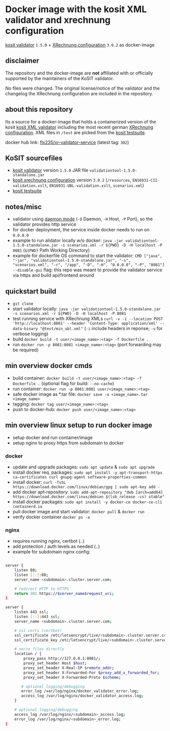 # Docker image with the kosit XML validator and xrechnung configuration

[kosit validator](https://github.com/itplr-kosit/validator) `1.5.0` + [XRechnung configuration](https://github.com/itplr-kosit/validator-configuration-xrechnung/) `3.0.2` as docker-image

## disclaimer

The repository and the docker-image are **not** affiliated with or officially supported by the maintainers of the KoSIT validator.

No files were changed. The original license/notice of the validator and the changelog the XRechnung configuration are included in the repository.

## about this repository

Its a source for a docker-image that holds a containerized version of the kosit [kosit XML validator](https://github.com/itplr-kosit/validator) including the most recent german [XRechnung configuration](https://github.com/itplr-kosit/validator-configuration-xrechnung/). XML files in `/test` are picked from the [kosit testsuite](https://github.com/itplr-kosit/xrechnung-testsuite⁠).

docker hub link: [flx235/xr-validator-service](https://hub.docker.com/r/flx235/xr-validator-service) (latest tag: `302`)

## KoSIT sourcefiles

- [kosit validator](https://github.com/itplr-kosit/validator) version `1.5.0` JAR file `validationtool-1.5.0-standalone.jar`
- [kosit xrechnung configuration](https://github.com/itplr-kosit/validator-configuration-xrechnung/) version `3.0.2` (`/resources`, `EN16931-CII-validation.xslt`, `EN16931-UBL-validation.xslt`, `scenarios.xml`)
- [kosit testsuite](https://github.com/itplr-kosit/xrechnung-testsuite⁠)

## notes/misc

- validator using [daemon mode](https://github.com/itplr-kosit/validator/blob/main/docs/daemon.md) (`-D` Daemon, `-H` Host, `-P` Port), so the validator provides http service
- for docker deployment, the service inside docker needs to run on `0.0.0.0`
- example to run alidator locally w/o docker: `java -jar validationtool-1.5.0-standalone.jar -s scenarios.xml -r ${PWD} -D -H localhost -P 8081` (`${PWD}` Path Working Directory)
- example for dockerfile OS command to start the validator:
`CMD ["java", "-jar", "validationtool-1.5.0-standalone.jar", "-s", "scenarios.xml", "-r", "/app", "-D", "-H", "0.0.0.0", "-P", "8081"]`
`--disable-gui` flag: this repo was meant to provide the validator service via https and build api/frontend around

## quickstart build

- `git clone`
- start validator locally: `java -jar validationtool-1.5.0-standalone.jar -s scenarios.xml -r ${PWD} -D -H localhost -P 8081`
- test running service with XRechnung XMLs `curl -v -i --location POST 'http://localhost:8081' --header 'Content-Type: application/xml' --data-binary "@test/min_ubl.xml"` (`-i` include headers in reponse; `-v` for verbose logging)
- build `docker build -t user/<image_name>:<tag> -f Dockerfile .`
- run `docker run -p 8081:8081 <image_name>:<tag>` (port forwarding may be required)

## min overview docker cmds

- build container: `docker build -t user/<image_name>:<tag> -f Dockerfile .` (optional flag for build: `--no-cache`)
- run container: `docker run -p 8081:8081 user/<image_name>:<tag>`
- safe docker image as \*.tar file: `docker save -o <image_name>.tar <image_name>`
- tagging: `docker tag user/<image_name>:<tag>`
- push to docker-hub: `docker push user/<image_name>:<tag>`

## min overview linux setup to run docker image

- setup docker and run container/image
- setup nginx to proxy https from subdomain to docker

### docker

- update and upgrade packages: `sudo apt update` & `sudo apt upgrade`
- install docker req. packages: `sudo apt install -y apt-transport-https ca-certificates curl gnupg-agent software-properties-common`
- install docker: `curl -fsSL https://download.docker.com/linux/debian/gpg | sudo apt-key add -`
- add docker apt-repository: `sudo add-apt-repository "deb [arch=amd64] https://download.docker.com/linux/debian $(lsb_release -cs) stable"`
- install docker packages: `sudo apt install -y docker-ce docker-ce-cli containerd.io`
- pull docker image and start validator: `docker pull` & `docker run`
- verify docker container `docker ps -a`

### nginx

- requires running nginx, certbot (..)
- add protection / auth levels as needed (..)
- example for subdomain nginx config:

```bash

server {
    listen 80;
    listen [::]:80;
    server_name <subdomain>.cluster.server.com;

    # redirect HTTP to HTTPS
    return 301 https://$server_name$request_uri;
}

server {
    listen 443 ssl;
    listen [::]:443 ssl;
    server_name <subdomain>.cluster.server.com;

    # ssl certs (certbot)
    ssl_certificate /etc/letsencrypt/live/<subdomain>.cluster.server.com/fullchain.pem;
    ssl_certificate_key /etc/letsencrypt/live/<subdomain>.cluster.server.com/privkey.pem;

    # serve files directly
    location / {
        proxy_pass http://127.0.0.1:8081/;
        proxy_set_header Host $host;
        proxy_set_header X-Real-IP $remote_addr;
        proxy_set_header X-Forwarded-For $proxy_add_x_forwarded_for;
        proxy_set_header X-Forwarded-Proto $scheme;

       # optional logging/debugging 
       error_log /var/log/nginx/docker_validator_error.log;
       access_log /var/log/nginx/docker_validator_access.log;
    }

    # optional logging/debugging
    access_log /var/log/nginx/<subdomain>_access.log;
    error_log /var/log/nginx/<subdomain>_error.log;
}
```
